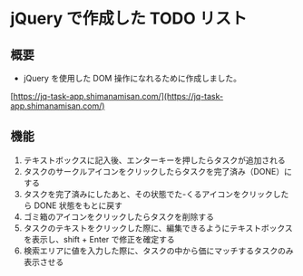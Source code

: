 # jQuery で作成した TODO リスト

## 概要

- jQuery を使用した DOM 操作になれるために作成しました。

[https://jq-task-app.shimanamisan.com/](https://jq-task-app.shimanamisan.com/)

## 機能

1. テキストボックスに記入後、エンターキーを押したらタスクが追加される
2. タスクのサークルアイコンをクリックしたらタスクを完了済み（DONE）にする
3. タスクを完了済みにしたあと、その状態でた-くるアイコンをクリックしたら DONE 状態をもとに戻す
4. ゴミ箱のアイコンをクリックしたらタスクを削除する
5. タスクのテキストをクリックした際に、編集できるようにテキストボックスを表示し、shift + Enter で修正を確定する
6. 検索エリアに値を入力した際に、タスクの中から価にマッチするタスクのみ表示させる
